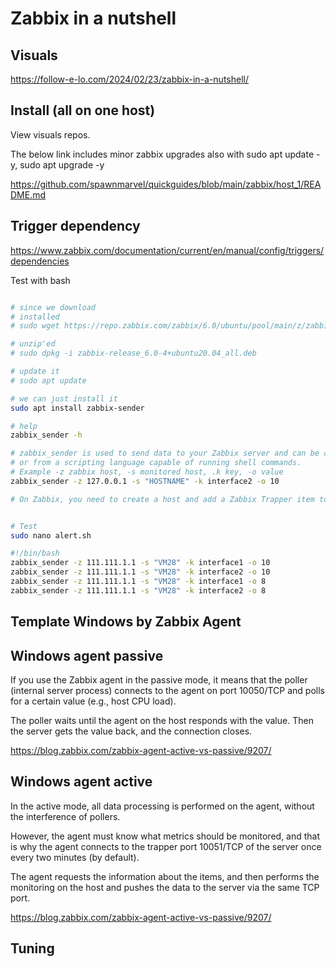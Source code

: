 # Zabbix in a nutshell

## Visuals

https://follow-e-lo.com/2024/02/23/zabbix-in-a-nutshell/

## Install (all on one host)

View visuals repos.

The below link includes minor zabbix upgrades also with sudo apt update -y, sudo apt upgrade -y

https://github.com/spawnmarvel/quickguides/blob/main/zabbix/host_1/README.md




## Trigger dependency


https://www.zabbix.com/documentation/current/en/manual/config/triggers/dependencies

Test with bash

```bash

# since we download
# installed
# sudo wget https://repo.zabbix.com/zabbix/6.0/ubuntu/pool/main/z/zabbix-release/zabbix-release_6.0-4+ubuntu20.04_all.deb

# unzip'ed
# sudo dpkg -i zabbix-release_6.0-4+ubuntu20.04_all.deb

# update it
# sudo apt update

# we can just install it
sudo apt install zabbix-sender

# help
zabbix_sender -h

# zabbix_sender is used to send data to your Zabbix server and can be called from either the command line 
# or from a scripting language capable of running shell commands.
# Example -z zabbix host, -s monitored host, .k key, -o value
zabbix_sender -z 127.0.0.1 -s "HOSTNAME" -k interface2 -o 10

# On Zabbix, you need to create a host and add a Zabbix Trapper item to receive and process the zabbix_sender message.


# Test
sudo nano alert.sh

#!/bin/bash
zabbix_sender -z 111.111.1.1 -s "VM28" -k interface1 -o 10
zabbix_sender -z 111.111.1.1 -s "VM28" -k interface2 -o 10
zabbix_sender -z 111.111.1.1 -s "VM28" -k interface1 -o 8
zabbix_sender -z 111.111.1.1 -s "VM28" -k interface2 -o 8
```

## Template Windows by Zabbix Agent

## Windows agent passive

If you use the Zabbix agent in the passive mode, it means that the poller (internal server process) connects to the agent on port 10050/TCP and polls for a certain value (e.g., host CPU load). 

The poller waits until the agent on the host responds with the value. Then the server gets the value back, and the connection closes.

https://blog.zabbix.com/zabbix-agent-active-vs-passive/9207/

## Windows agent active

In the active mode, all data processing is performed on the agent, without the interference of pollers. 

However, the agent must know what metrics should be monitored, and that is why the agent connects to the trapper port 10051/TCP of the server once every two minutes (by default). 

The agent requests the information about the items, and then performs the monitoring on the host and pushes the data to the server via the same TCP port.

https://blog.zabbix.com/zabbix-agent-active-vs-passive/9207/

## Tuning